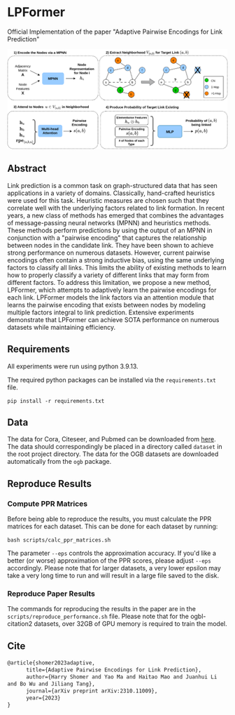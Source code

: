 # LPFormer

Official Implementation of the paper "Adaptive Pairwise Encodings for Link Prediction"

![Framework](https://raw.githubusercontent.com/HarryShomer/LPFormer/master/LPFormer-Framework.png)

## Abstract
 
Link prediction is a common task on graph-structured data that has seen applications in a variety of domains. Classically, hand-crafted heuristics were used for this task. Heuristic measures are chosen such that they correlate well with the underlying factors related to link formation. In recent years, a new class of methods has emerged that combines the advantages of message-passing neural networks (MPNN) and heuristics methods. These methods perform predictions by using the output of an MPNN in conjunction with a "pairwise encoding" that captures the relationship between nodes in the candidate link. They have been shown to achieve strong performance on numerous datasets. However, current pairwise encodings often contain a strong  inductive bias, using the same underlying factors to classify all links. This limits the ability of existing methods to learn how to properly classify a variety of different links that may form from different factors. To address this limitation, we propose a new method, LPFormer, which attempts to adaptively learn the pairwise encodings for each link. LPFormer models the link factors via an attention module that learns the pairwise encoding that exists between nodes by modeling multiple factors integral to link prediction. Extensive experiments demonstrate that LPFormer can achieve SOTA performance on numerous datasets while maintaining efficiency.


## Requirements

All experiments were run using python 3.9.13.

The required python packages can be installed via the  `requirements.txt` file.
```
pip install -r requirements.txt 
```

## Data

The data for Cora, Citeseer, and Pubmed can be downloaded from [here](https://github.com/Juanhui28/HeaRT#download-data). The data should correspondingly be placed in a directory called `dataset` in the root project directory. The data for the OGB datasets are downloaded automatically from the `ogb` package.

## Reproduce Results


### Compute PPR Matrices

Before being able to reproduce the results, you must calculate the PPR matrices for each dataset. This can be done for each dataset by running:
```
bash scripts/calc_ppr_matrices.sh
```
The parameter `--eps` controls the approximation accuracy. If you'd like a better (or worse) approximation of the PPR scores, please adjust `--eps` accordingly. Please note that for larger datasets, a very lower epsilon may take a very long time to run and will result in a large file saved to the disk.


### Reproduce Paper Results

The commands for reproducing the results in the paper are in the `scripts/reproduce_performance.sh` file. Please note that for the ogbl-citation2 datasets, over 32GB of GPU memory is required to train the model.  


## Cite
```
@article{shomer2023adaptive,
      title={Adaptive Pairwise Encodings for Link Prediction}, 
      author={Harry Shomer and Yao Ma and Haitao Mao and Juanhui Li and Bo Wu and Jiliang Tang},
      journal={arXiv preprint arXiv:2310.11009},
      year={2023}
}
```
